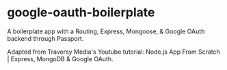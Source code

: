 # google-oauth-boilerplate
A boilerplate app with a Routing, Express, Mongoose, &amp; Google OAuth backend through Passport.

Adapted from Traversy Media's Youtube tutorial: Node.js App From Scratch | Express, MongoDB & Google OAuth.
